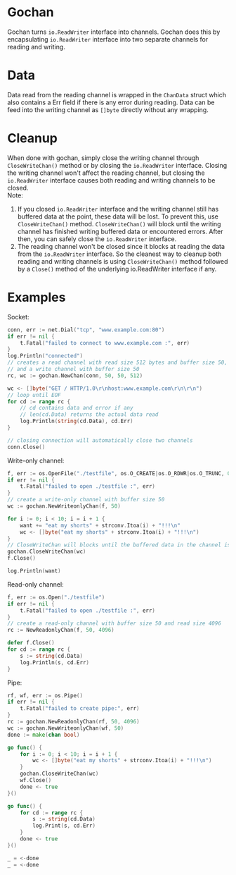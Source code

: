 # Gochan
Gochan turns `io.ReadWriter` interface into channels. Gochan does this by
encapsulating `io.ReadWriter` interface into two separate channels
for reading and writing.  

# Data
Data read from the reading channel is  wrapped in the `ChanData` struct
which also contains a Err field if there is any error during reading.
Data can be feed into the writing channel as `[]byte` directly
without any wrapping.  

# Cleanup
When done with gochan, simply close the writing channel through `CloseWriteChan()`
method or by closing  the `io.ReadWriter` interface.
Closing the writing channel won't affect the reading channel,
but closing the `io.ReadWriter` interface causes both reading and writing channels to be closed.  
Note:
1. If you closed `io.ReadWriter` interface and the writing channel
still has buffered data at the point, these data will be lost. To prevent this, use `CloseWriteChan()` method. `CloseWriteChan()` will block until the writing channel has finished writing buffered data or encountered errors. After then, you can safely close the `io.ReadWriter` interface.
2. The reading channel won't be closed since it blocks at reading the data from the `io.ReadWriter` interface. So the cleanest way to cleanup both reading and writing channels is using `CloseWriteChan()` method followed by a `Close()` method of the underlying io.ReadWriter interface if any.


# Examples
Socket:
```go
conn, err := net.Dial("tcp", "www.example.com:80")
if err != nil {
	t.Fatal("failed to connect to www.example.com :", err)
}
log.Println("connected")
// creates a read channel with read size 512 bytes and buffer size 50,
// and a write channel with buffer size 50
rc, wc := gochan.NewChan(conn, 50, 50, 512)

wc <- []byte("GET / HTTP/1.0\r\nhost:www.example.com\r\n\r\n")
// loop until EOF
for cd := range rc {
    // cd contains data and error if any
    // len(cd.Data) returns the actual data read
	log.Println(string(cd.Data), cd.Err)
}

// closing connection will automatically close two channels
conn.Close()
```
Write-only channel:
```go
f, err := os.OpenFile("./testfile", os.O_CREATE|os.O_RDWR|os.O_TRUNC, 0660)
if err != nil {
	t.Fatal("failed to open ./testfile :", err)
}
// create a write-only channel with buffer size 50
wc := gochan.NewWriteonlyChan(f, 50)

for i := 0; i < 10; i = i + 1 {
	want += "eat my shorts" + strconv.Itoa(i) + "!!!\n"
	wc <- []byte("eat my shorts" + strconv.Itoa(i) + "!!!\n")
}
// CloseWriteChan will blocks until the buffered data in the channel is written into the connection.
gochan.CloseWriteChan(wc)
f.Close()

log.Println(want)

```
Read-only channel:
```go
f, err := os.Open("./testfile")
if err != nil {
	t.Fatal("failed to open ./testfile :", err)
}
// create a read-only channel with buffer size 50 and read size 4096
rc := NewReadonlyChan(f, 50, 4096)

defer f.Close()
for cd := range rc {
	s := string(cd.Data)
	log.Println(s, cd.Err)
}
```
Pipe:
```go
rf, wf, err := os.Pipe()
if err != nil {
	t.Fatal("failed to create pipe:", err)
}
rc := gochan.NewReadonlyChan(rf, 50, 4096)
wc := gochan.NewWriteonlyChan(wf, 50)
done := make(chan bool)

go func() {
	for i := 0; i < 10; i = i + 1 {
		wc <- []byte("eat my shorts" + strconv.Itoa(i) + "!!!\n")
	}
	gochan.CloseWriteChan(wc)
	wf.Close()
	done <- true
}()

go func() {
	for cd := range rc {
		s := string(cd.Data)
		log.Print(s, cd.Err)
	}
	done <- true
}()

_ = <-done
_ = <-done
```